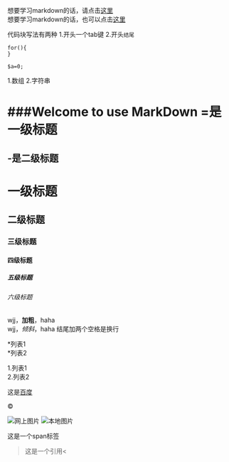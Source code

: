 想要学习markdown的话，请点击[这里](http://www.appinn.com/markdown/)  
想要学习markdown的话，也可以点击[这里](http://www.wowubuntu.com/markdown/index.html)

代码块写法有两种
1.开头一个tab键
2.开头```结尾```

```
for(){
}
```

    $a=0;
    
1.数组
2.字符串


###Welcome to use MarkDown
=是一级标题
=
-是二级标题
-

# 一级标题

## 二级标题

### 三级标题

#### 四级标题

##### 五级标题

###### 六级标题

wjj，**加粗**，haha  
wjj，*倾斜*，haha
结尾加两个空格是换行

*列表1  
*列表2

1.列表1  
2.列表2

这是[百度](http://www.baidu.com/)

&copy;

![网上图片](http://echo-image.qiniucdn.com/FmjGTlj58x-Z-02pJJyqgi4QzOfP?imageMogr2/auto-orient/quality/100%7CimageMogr2/thumbnail/!500x500r/gravity/Center/crop/500x500/dx/0/dy/0)
![本地图片](/Users/dllo/Documents/1.jpg)

<span>这是一个span标签</span>
>这是一个引用<


